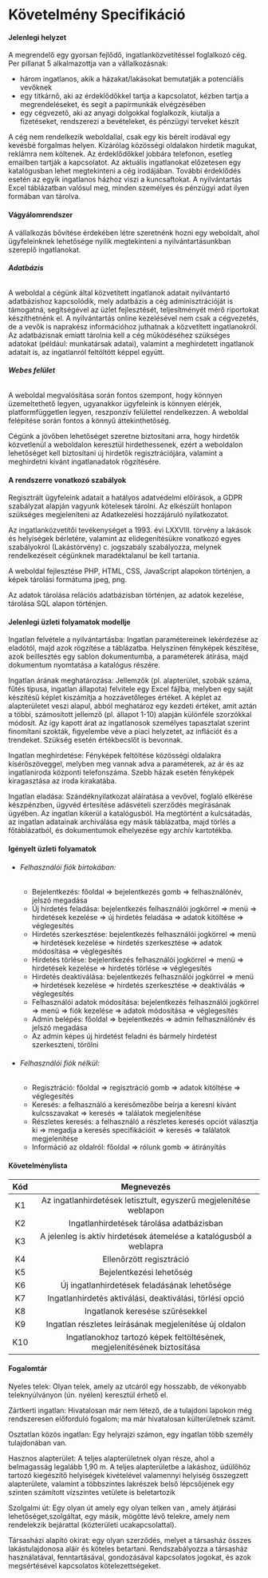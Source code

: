 # Követelmény Specifikáció

#### **Jelenlegi helyzet**

A megrendelő egy gyorsan fejlődő, ingatlanközvetítéssel foglalkozó cég. Per pillanat 5 alkalmazottja van a vállalkozásnak:

- három ingatlanos, akik a házakat/lakásokat bemutatják a potenciális vevőknek
- egy titkárnő, aki az érdeklődőkkel tartja a kapcsolatot, kézben tartja a megrendeléseket, és segít a papírmunkák elvégzésében
- egy cégvezető, aki az anyagi dolgokkal foglalkozik, kiutalja a fizetéseket, rendszerezi a bevételeket, és pénzügyi terveket készít

A cég nem rendelkezik weboldallal, csak egy kis bérelt irodával egy kevésbé forgalmas helyen. Kizárólag közösségi oldalakon hirdetik magukat, reklámra nem költenek. Az érdeklődőkkel jobbára telefonon, esetleg emailben tartják a kapcsolatot. Az aktuális ingatlanokat előzetesen egy katalógusban lehet megtekinteni a cég irodájában. További érdeklődés esetén az egyik ingatlanos házhoz viszi a kuncsaftokat. A nyilvántartás Excel táblázatban valósul meg, minden személyes és pénzügyi adat ilyen formában van tárolva.

#### **Vágyálomrendszer**

A vállalkozás bővítése érdekében létre szeretnénk hozni egy weboldalt, ahol ügyfeleinknek lehetősége nyílik megtekinteni a nyilvántartásunkban szereplő ingatlanokat.

######  **Adatbázis**

A weboldal a cégünk által közvetített ingatlanok adatait nyilvántartó adatbázishoz kapcsolódik, mely adatbázis a cég adminisztrációját is támogatná, segítségével az üzlet fejlesztését, teljesítményét mérő riportokat készíthetnénk el. A nyilvántartás online kezelésével nem csak a cégvezetés, de a vevők is naprakész információhoz juthatnak a közvetített ingatlanokról. Az adatbázisnak emiatt tárolnia kell a cég működéséhez szükséges adatokat (például: munkatársak adatai), valamint a meghirdetett ingatlanok adatait is, az ingatlanról feltöltött képpel együtt.

######  **Webes felület**

A weboldal megvalósítása során fontos szempont, hogy könnyen üzemeltethető legyen, ugyanakkor ügyfeleink is könnyen elérjék, platformfüggetlen legyen, reszponzív felülettel rendelkezzen. A weboldal felépítése során fontos a könnyű áttekinthetőség.

Cégünk a jövőben lehetőséget szeretne biztosítani arra, hogy hirdetők közvetlenül a weboldalon keresztül hirdethessenek, ezért a weboldalon lehetőséget kell biztosítani új hirdetők regisztrációjára, valamint a meghirdetni kívánt ingatlanadatok rögzítésére. 

#### **A rendszerre vonatkozó szabályok**

Regisztrált ügyfeleink adatait a hatályos adatvédelmi előírások, a GDPR szabályzat alapján vagyunk kötelesek tárolni. Az elkészült honlapon szükséges megjeleníteni az Adatkezelési hozzájáruló nyilatkozatot.

Az ingatlanközvetítői tevékenységet a 1993. évi LXXVIII. törvény a lakások és helyiségek bérletére, valamint az elidegenítésükre vonatkozó egyes szabályokról (Lakástörvény) c. jogszabály szabályozza, melynek rendelkezéseit cégünknek maradéktalanul be kell tartania.

A weboldal fejlesztése PHP, HTML, CSS, JavaScript alapokon történjen, a képek tárolási formátuma jpeg, png.

Az adatok tárolása relációs adatbázisban történjen, az adatok kezelése, tárolása SQL alapon történjen.

#### **Jelenlegi üzleti folyamatok modellje**

Ingatlan felvétele a nyilvántartásba: Ingatlan paramétereinek lekérdezése az eladótól, majd azok rögzítése a táblázatba. Helyszínen fényképek készítése, azok beillesztés egy sablon dokumentumba, a paraméterek átírása, majd dokumentum nyomtatása a katalógus részére.

Ingatlan árának meghatározása: Jellemzők (pl. alapterület, szobák száma, fűtés típusa, ingatlan állapota) felvitele egy Excel fájlba, melyben egy saját készítésű képlet kiszámítja a hozzávetőleges értéket. A képlet az alapterületet veszi alapul, abból meghatároz egy kezdeti értéket, amit aztán a többi, számosított jellemző (pl. állapot 1-10) alapján különféle szorzókkal módosít. Az így kapott árat az ingatlanosok személyes tapasztalat szerint finomítani szokták, figyelembe véve a piaci helyzetet, az inflációt és a trendeket. Szükség esetén értékbecslőt is bevonnak.

Ingatlan meghirdetése: Fényképek feltöltése közösségi oldalakra kísérőszöveggel, melyben meg vannak adva a paraméterek, az ár és az ingatlaniroda központi telefonszáma. Szebb házak esetén fényképek kiragasztása az iroda kirakatába.

Ingatlan eladása: Szándéknyilatkozat aláíratása a vevővel, foglaló elkérése készpénzben, ügyvéd értesítése adásvételi szerződés megírásának ügyében. Az ingatlan kikerül a katalógusból. Ha megtörtént a kulcsátadás, az ingatlan adatainak archiválása egy másik táblázatba, majd törlés a főtáblázatból, és dokumentumok elhelyezése egy archív kartotékba.

#### **Igényelt üzleti folyamatok**

- ###### Felhasználói fiók birtokában: 

  - Bejelentkezés: főoldal => bejelentkezés gomb => felhasználónév, jelszó megadása
  - Új hirdetés feladása: bejelentkezés felhasználói jogkörrel => menü => hirdetések kezelése => új hirdetés feladása => adatok kitöltése => véglegesítés
  - Hirdetés szerkesztése: bejelentkezés felhasználói jogkörrel => menü => hirdetések kezelése => hirdetés szerkesztése => adatok módosítása => véglegesítés
  - Hirdetés törlése: bejelentkezés felhasználói jogkörrel => menü => hirdetések kezelése => hirdetés törlése => véglegesítés
  - Hirdetés deaktiválása: bejelentkezés felhasználói jogkörrel => menü => hirdetések kezelése => hirdetés szerkesztése => deaktiválás => véglegesítés
  - Felhasználói adatok módosítása: bejelentkezés felhasználói jogkörrel => menü => fiók kezelése => adatok módosítása => véglegesítés
  - Admin belépés: főoldal => bejelentkezés => admin felhasználónév és jelszó megadása
  - Az admin képes új hirdetést feladni és bármely hirdetést szerkeszteni, törölni
  
- ###### Felhasználói fiók nélkül:

  - Regisztráció: főoldal => regisztráció gomb => adatok kitöltése => véglegesítés
  - Keresés:  a felhasználó a keresőmezőbe beírja a keresni kívánt kulcsszavakat => keresés => találatok megjelenítése
  - Részletes keresés: a felhasználó a részletes keresés opciót választja ki => megadja a keresés specifikációit => keresés => találatok megjelenítése
  - Információ az oldalról: főoldal => rólunk gomb => átirányítás

#### **Követelménylista**

| Kód  |                          Megnevezés                          |
| :--: | :----------------------------------------------------------: |
|  K1  | Az ingatlanhirdetések letisztult, egyszerű megjelenítése weblapon |
|  K2  |           Ingatlanhirdetések tárolása adatbázisban           |
|  K3  | A jelenleg is aktív hirdetések átemelése a katalógusból a weblapra |
|  K4  |                   Ellenőrzött regisztráció                   |
|  K5  |                   Bejelentkezési lehetőség                   |
|  K6  |         Új ingatlanhirdetések feladásának lehetősége         |
|  K7  |   Ingatlanhirdetés aktiválási, deaktiválási, törlési opció   |
|  K8  |               Ingatlanok keresése szűrésekkel                |
|  K9  |    Ingatlan részletes leírásának megjelenítése új oldalon    |
| K10  | Ingatlanokhoz tartozó képek feltöltésének, megjelenítésének biztosítása |

#### Fogalomtár

Nyeles telek: Olyan telek, amely az utcáról egy hosszabb, de vékonyabb teleknyúlványon (ún. nyélen) keresztül érhető el. 

Zártkerti ingatlan: Hivatalosan már nem létező, de a tulajdoni lapokon még rendszeresen előforduló fogalom; ma már hivatalosan külterületnek számít.

Osztatlan közös ingatlan: Egy helyrajzi számon, egy ingatlan több személy tulajdonában van.

Hasznos alapterület: A teljes alapterületnek olyan része, ahol a belmagasság legalább 1,90 m. A teljes alapterületbe a lakáshoz, üdülőhöz tartozó kiegészítő helyiségek kivételével valamennyi helyiség összegzett alapterülete, valamint a többszintes lakrészek belső lépcsőjének egy szinten számított vízszintes vetülete is beletartozik

Szolgalmi út: Egy olyan út amely egy olyan telken van , amely átjárási lehetőséget,szolgáltat, egy másik, mögötte lévő telekre, amely nem rendelekzik bejárattal (közterületi ucakapcsolattal).

Társasházi alapító okirat: egy olyan szerződés, melyet a társasház összes lakástulajdonosa aláír és köteles betartani. Rendszabályozza a társasház használatával, fenntartásával, gondozásával kapcsolatos jogokat, és azok megsértésével kapcsolatos kötelezettségeket.
